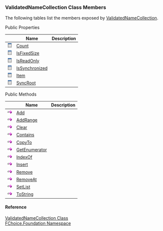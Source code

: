 ﻿### ValidatedNameCollection Class Members

The following tables list the members exposed by [ValidatedNameCollection](fcSDK~FChoice.Foundation.ValidatedNameCollection.md).

Public Properties

|   | Name | Description |
| --- | --- | --- |
| ![Public Property](dotnetimages/publicProperty.png) | [Count](fcSDK~FChoice.Foundation.ValidatedNameCollection~Count.md) |   |
| ![Public Property](dotnetimages/publicProperty.png) | [IsFixedSize](fcSDK~FChoice.Foundation.ValidatedNameCollection~IsFixedSize.md) |   |
| ![Public Property](dotnetimages/publicProperty.png) | [IsReadOnly](fcSDK~FChoice.Foundation.ValidatedNameCollection~IsReadOnly.md) |   |
| ![Public Property](dotnetimages/publicProperty.png) | [IsSynchronized](fcSDK~FChoice.Foundation.ValidatedNameCollection~IsSynchronized.md) |   |
| ![Public Property](dotnetimages/publicProperty.png) | [Item](fcSDK~FChoice.Foundation.ValidatedNameCollection~Item.md) |   |
| ![Public Property](dotnetimages/publicProperty.png) | [SyncRoot](fcSDK~FChoice.Foundation.ValidatedNameCollection~SyncRoot.md) |   |

Public Methods

|   | Name | Description |
| --- | --- | --- |
| ![Public Method](dotnetimages/publicMethod.png) | [Add](fcSDK~FChoice.Foundation.ValidatedNameCollection~Add.md) |   |
| ![Public Method](dotnetimages/publicMethod.png) | [AddRange](fcSDK~FChoice.Foundation.ValidatedNameCollection~AddRange.md) |   |
| ![Public Method](dotnetimages/publicMethod.png) | [Clear](fcSDK~FChoice.Foundation.ValidatedNameCollection~Clear.md) |   |
| ![Public Method](dotnetimages/publicMethod.png) | [Contains](fcSDK~FChoice.Foundation.ValidatedNameCollection~Contains.md) |   |
| ![Public Method](dotnetimages/publicMethod.png) | [CopyTo](fcSDK~FChoice.Foundation.ValidatedNameCollection~CopyTo.md) |   |
| ![Public Method](dotnetimages/publicMethod.png) | [GetEnumerator](fcSDK~FChoice.Foundation.ValidatedNameCollection~GetEnumerator.md) |   |
| ![Public Method](dotnetimages/publicMethod.png) | [IndexOf](fcSDK~FChoice.Foundation.ValidatedNameCollection~IndexOf.md) |   |
| ![Public Method](dotnetimages/publicMethod.png) | [Insert](fcSDK~FChoice.Foundation.ValidatedNameCollection~Insert.md) |   |
| ![Public Method](dotnetimages/publicMethod.png) | [Remove](fcSDK~FChoice.Foundation.ValidatedNameCollection~Remove.md) |   |
| ![Public Method](dotnetimages/publicMethod.png) | [RemoveAt](fcSDK~FChoice.Foundation.ValidatedNameCollection~RemoveAt.md) |   |
| ![Public Method](dotnetimages/publicMethod.png) | [SetList](fcSDK~FChoice.Foundation.ValidatedNameCollection~SetList.md) |   |
| ![Public Method](dotnetimages/publicMethod.png) | [ToString](fcSDK~FChoice.Foundation.ValidatedNameCollection~ToString.md) |   |

#### Reference

[ValidatedNameCollection Class](fcSDK~FChoice.Foundation.ValidatedNameCollection.md)  
[FChoice.Foundation Namespace](fcSDK~FChoice.Foundation_namespace.md)